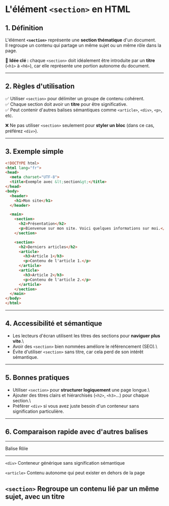 # L'élément `<section>` en HTML

## 1. Définition

L'élément **`<section>`** représente une **section thématique** d'un
document.\
Il regroupe un contenu qui partage un même sujet ou un même rôle dans la
page.

📌 **Idée clé :** chaque `<section>` doit idéalement être introduite par
un **titre** (`<h1>` à `<h6>`), car elle représente une portion autonome
du document.

------------------------------------------------------------------------

## 2. Règles d'utilisation

✅ Utiliser `<section>` pour délimiter un groupe de contenu cohérent.\
✅ Chaque section doit avoir un **titre** pour être significative.\
✅ Peut contenir d'autres balises sémantiques comme `<article>`,
`<div>`, `<p>`, etc.

❌ Ne pas utiliser `<section>` seulement pour **styler un bloc** (dans
ce cas, préférez `<div>`).

------------------------------------------------------------------------

## 3. Exemple simple

``` html
<!DOCTYPE html>
<html lang="fr">
<head>
  <meta charset="UTF-8">
  <title>Exemple avec &lt;section&gt;</title>
</head>
<body>
  <header>
    <h1>Mon site</h1>
  </header>

  <main>
    <section>
      <h2>Présentation</h2>
      <p>Bienvenue sur mon site. Voici quelques informations sur moi.</p>
    </section>

    <section>
      <h2>Derniers articles</h2>
      <article>
        <h3>Article 1</h3>
        <p>Contenu de l'article 1.</p>
      </article>
      <article>
        <h3>Article 2</h3>
        <p>Contenu de l'article 2.</p>
      </article>
    </section>
  </main>
</body>
</html>
```

------------------------------------------------------------------------

## 4. Accessibilité et sémantique

-   Les lecteurs d'écran utilisent les titres des sections pour
    **naviguer plus vite**.\
-   Avoir des `<section>` bien nommées améliore le référencement (SEO).\
-   Évite d'utiliser `<section>` sans titre, car cela perd de son
    intérêt sémantique.

------------------------------------------------------------------------

## 5. Bonnes pratiques

-   Utiliser `<section>` pour **structurer logiquement** une page
    longue.\
-   Ajouter des titres clairs et hiérarchisés (`<h2>`, `<h3>`...) pour
    chaque section.\
-   Préférer `<div>` si vous avez juste besoin d'un conteneur sans
    signification particulière.

------------------------------------------------------------------------

## 6. Comparaison rapide avec d'autres balises

  -----------------------------------------------------------------------
  Balise                                           Rôle
  ------------------------------------------------ ----------------------
  `<div>`                                          Conteneur générique
                                                   sans signification
                                                   sémantique

  `<article>`                                      Contenu autonome qui
                                                   peut exister en dehors
                                                   de la page

  `<section>`                                      Regroupe un contenu
                                                   lié par un même sujet,
                                                   avec un titre
  -----------------------------------------------------------------------
